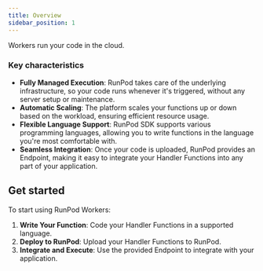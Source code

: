 ```yaml
---
title: Overview
sidebar_position: 1
---
```


Workers run your code in the cloud.

### Key characteristics

- **Fully Managed Execution**: RunPod takes care of the underlying infrastructure, so your code runs whenever it's triggered, without any server setup or maintenance.
- **Automatic Scaling**: The platform scales your functions up or down based on the workload, ensuring efficient resource usage.
- **Flexible Language Support**: RunPod SDK supports various programming languages, allowing you to write functions in the language you're most comfortable with.
- **Seamless Integration**: Once your code is uploaded, RunPod provides an Endpoint, making it easy to integrate your Handler Functions into any part of your application.

## Get started

To start using RunPod Workers:

1. **Write Your Function**: Code your Handler Functions in a supported language.
2. **Deploy to RunPod**: Upload your Handler Functions to RunPod.
3. **Integrate and Execute**: Use the provided Endpoint to integrate with your application.

